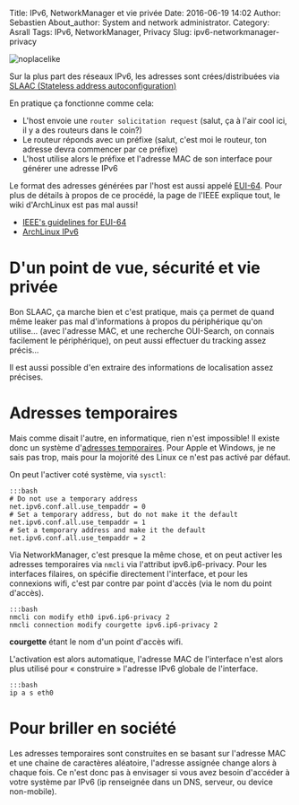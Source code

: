 Title: IPv6, NetworkManager et vie privée
Date: 2016-06-19 14:02
Author: Sebastien
About_author: System and network administrator.
Category: Asrall
Tags: IPv6, NetworkManager, Privacy
Slug: ipv6-networkmanager-privacy

![noplacelike](//blog.sebian.fr/images/noplacelike-v6.jpg)

Sur la plus part des réseaux IPv6, les adresses sont crées/distribuées via [SLAAC
(Stateless address autoconfiguration)](https://en.wikipedia.org/wiki/IPv6_address#Stateless_address_autoconfiguration)

En pratique ça fonctionne comme cela:

* L'host envoie une `router solicitation request` (salut, ça à l'air cool ici, il y a des routeurs dans le coin?)
* Le routeur réponds avec un préfixe (salut, c'est moi le routeur, ton adresse devra commencer par ce préfixe)
* L'host utilise alors le préfixe et l'adresse MAC de son interface pour générer une adresse IPv6

Le format des adresses générées par l'host est aussi appelé
[EUI-64](https://en.wikipedia.org/wiki/IPv6_address#Modified_EUI-64). Pour plus
de détails à propos de ce procédé, la page de l'IEEE explique tout, le wiki
d'ArchLinux est pas mal aussi!


* [IEEE's guidelines for EUI-64](https://standards.ieee.org/develop/regauth/tut/eui64.pdf)
* [ArchLinux IPv6](https://wiki.archlinux.org/index.php/IPv6)

# D'un point de vue, sécurité et vie privée

Bon SLAAC, ça marche bien et c'est pratique, mais ça permet de quand même leaker
pas mal d'informations à propos du périphérique qu'on utilise… (avec l'adresse
MAC, et une recherche OUI-Search, on connais facilement le périphérique), on
peut aussi effectuer du tracking assez précis…

Il est aussi possible d'en extraire des informations de localisation assez
précises.

# Adresses temporaires

Mais comme disait l'autre, en informatique, rien n'est impossible! Il existe
donc un système d'[adresses
temporaires](https://en.wikipedia.org/wiki/IPv6_address#Temporary_addresses).
Pour Apple et Windows, je ne sais pas trop, mais pour la mojorité des Linux ce
n'est pas activé par défaut.

On peut l'activer coté système, via `sysctl`:

    :::bash
    # Do not use a temporary address
    net.ipv6.conf.all.use_tempaddr = 0
    # Set a temporary address, but do not make it the default
    net.ipv6.conf.all.use_tempaddr = 1
    # Set a temporary address and make it the default
    net.ipv6.conf.all.use_tempaddr = 2

Via NetworkManager, c'est presque la même chose, et on peut activer les adresses
temporaires via `nmcli` via l'attribut ipv6.ip6-privacy.  Pour les interfaces
filaires, on spécifie directement l'interface, et pour les connexions wifi,
c'est par contre par point d'accès (via le nom du point d'accès).

    :::bash
    nmcli con modify eth0 ipv6.ip6-privacy 2
    nmcli connection modify courgette ipv6.ip6-privacy 2

**courgette** étant le nom d'un point d'accès wifi.

L'activation est alors automatique, l'adresse MAC de l'interface n'est alors
plus utilisé pour « construire » l'adresse IPv6 globale de l'interface.

    :::bash
    ip a s eth0

# Pour briller en société

Les adresses temporaires sont construites en se basant sur l'adresse MAC et une
chaine de caractères aléatoire, l'adresse assignée change alors à chaque fois.
Ce n'est donc pas à envisager si vous avez besoin d'accéder à votre système par
IPv6 (ip renseignée dans un DNS, serveur, ou device non-mobile).
